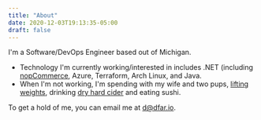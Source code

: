 ```yaml
---
title: "About"
date: 2020-12-03T19:13:35-05:00
draft: false
---
```


I'm a Software/DevOps Engineer based out of Michigan. 

* Technology I'm currently working/interested in includes .NET (including [nopCommerce](https://www.nopcommerce.com/en), Azure, Terraform,
Arch Linux, and Java.
* When I'm not working, I'm spending with my wife and two pups,
[lifting weights](/wl-log), drinking [dry hard cider](/cider)
and eating sushi.

To get a hold of me, you can email me at <d@dfar.io>.
